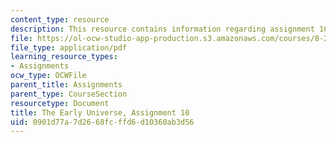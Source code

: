 ```yaml
---
content_type: resource
description: This resource contains information regarding assignment 10.
file: https://ol-ocw-studio-app-production.s3.amazonaws.com/courses/8-286-the-early-universe-fall-2013/0901d77a7d2668fcffd6d10360ab3d56_MIT8_286F13_ps10.pdf
file_type: application/pdf
learning_resource_types:
- Assignments
ocw_type: OCWFile
parent_title: Assignments
parent_type: CourseSection
resourcetype: Document
title: The Early Universe, Assignment 10
uid: 0901d77a-7d26-68fc-ffd6-d10360ab3d56
---
```

